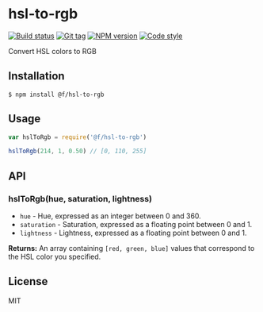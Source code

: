 
# hsl-to-rgb

[![Build status][travis-image]][travis-url]
[![Git tag][git-image]][git-url]
[![NPM version][npm-image]][npm-url]
[![Code style][standard-image]][standard-url]

Convert HSL colors to RGB

## Installation

    $ npm install @f/hsl-to-rgb

## Usage

```js
var hslToRgb = require('@f/hsl-to-rgb')

hslToRgb(214, 1, 0.50) // [0, 110, 255]
```

## API

### hslToRgb(hue, saturation, lightness)

- `hue` - Hue, expressed as an integer between 0 and 360.
- `saturation` - Saturation, expressed as a floating point between 0 and 1.
- `lightness` - Lightness, expressed as a floating point between 0 and 1.

**Returns:** An array containing `[red, green, blue]` values that correspond to the HSL color you specified.

## License

MIT

[travis-image]: https://img.shields.io/travis/micro-js/hsl-to-rgb.svg?style=flat-square
[travis-url]: https://travis-ci.org/micro-js/hsl-to-rgb
[git-image]: https://img.shields.io/github/tag/micro-js/hsl-to-rgb.svg
[git-url]: https://github.com/micro-js/hsl-to-rgb
[standard-image]: https://img.shields.io/badge/code%20style-standard-brightgreen.svg?style=flat
[standard-url]: https://github.com/feross/standard
[npm-image]: https://img.shields.io/npm/v/@f/hsl-to-rgb.svg?style=flat-square
[npm-url]: https://npmjs.org/package/@f/hsl-to-rgb
